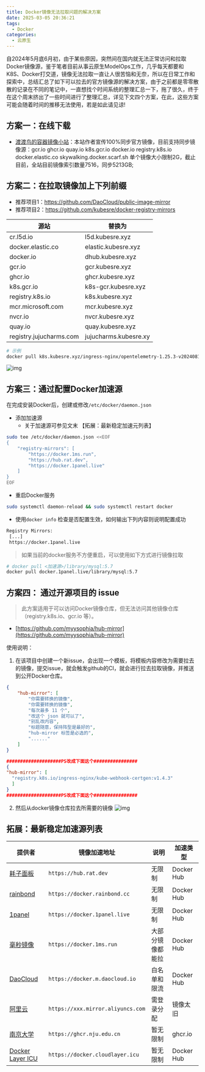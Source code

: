 ```yaml
---
title: Docker镜像无法拉取问题的解决方案
date: 2025-03-05 20:36:21
tags:
  - Docker
categories:
  - 云原生
---
```



自2024年5月底6月初，由于某些原因，突然间在国内就无法正常访问和拉取Docker镜像源，鉴于笔者目前从事云原生ModelOps工作，几乎每天都要和K8S、Docker打交道，镜像无法拉取一直让人很苦恼和无奈，所以在日常工作和探索中，总结汇总了如下可以拉去的官方镜像源的解决方案，由于之前都是零零散散的记录在不同的笔记中，一直想找个时间系统的整理汇总一下，拖了很久，终于在这个周末挤出了一些时间进行了整理汇总，详见下文四个方案，在此，这些方案可能会随着时间的推移无法使用，若是如此请见谅!

## 方案一：在线下载

- [渡渡鸟的容器镜像小站](https://docker.aityp.com/)：本站作者宣传100%同步官方镜像，目前支持同步镜像源：gcr.io ghcr.io quay.io k8s.gcr.io docker.io registry.k8s.io docker.elastic.co skywalking.docker.scarf.sh 单个镜像大小限制2G，截止目前，全站目前镜像索引数量7516，同步5213GB;


## 方案二：在拉取镜像加上下列前缀

- 推荐项目1：https://github.com/DaoCloud/public-image-mirror
- 推荐项目2：https://github.com/kubesre/docker-registry-mirrors

| **源站** | **替换为** |
| --- | --- |
| cr.l5d.io | l5d.kubesre.xyz |
| docker.elastic.co | elastic.kubesre.xyz |
| docker.io | dhub.kubesre.xyz |
| gcr.io | gcr.kubesre.xyz |
| ghcr.io | ghcr.kubesre.xyz |
| k8s.gcr.io | k8s-gcr.kubesre.xyz |
| registry.k8s.io | k8s.kubesre.xyz |
| mcr.microsoft.com | mcr.kubesre.xyz |
| nvcr.io | nvcr.kubesre.xyz |
| quay.io | quay.kubesre.xyz |
| registry.jujucharms.com | jujucharms.kubesre.xy |

```bash
# 示例
docker pull k8s.kubesre.xyz/ingress-nginx/opentelemetry-1.25.3-v20240813-b93310d
```
![img](/images/pics/12-image_pull_error.jpg)



## 方案三：通过配置Docker加速源

在完成安装Docker后，创建或修改`/etc/docker/daemon.json` 

- 添加加速源
    - 关于加速源可参见文末 【拓展：最新稳定加速元列表】

```bash
sudo tee /etc/docker/daemon.json <<EOF
{
    "registry-mirrors": [
        "https://docker.1ms.run",
        "https://hub.rat.dev",
        "https://docker.1panel.live"
    ]
}
EOF
```

- 重启Docker服务

```bash
sudo systemctl daemon-reload && sudo systemctl restart docker
```

- 使用`docker info` 检查是否配置生效，如何输出下列内容则说明配置成功

```bash
Registry Mirrors:
 [...]
 https://docker.1panel.live
```

> 如果当前的docker服务不方便重启，可以使用如下方式进行镜像拉取

```bash
# docker pull <加速源>/library/mysql:5.7
docker pull docker.1panel.live/library/mysql:5.7
```

## 方案四： 通过开源项目的 issue

> 此方案适用于可以访问Docker镜像仓库，但无法访问其他镜像仓库（registry.k8s.io、gcr.io 等）。

- [https://github.com/myysophia/hub-mirror](https://github.com/myysophia/hub-mirror)

使用说明：

1. 在该项目中创建一个新issue，会出现一个模板，将模板内容修改为需要拉去的镜像，提交issue，就会触发github的CI，就会进行拉去拉取镜像，并推送到公开Docker仓库。

```json
{
    "hub-mirror": [
        "你需要转换的镜像",
        "你需要转换的镜像",
        "每次最多 11 个",
        "改这个 json 就可以了",
        "别乱改内容",
        "标题随意，保持阵型是最好的",
        "hub-mirror 标签是必选的",
        "......"
    ]
}

####################PS改成下面这个################
{
"hub-mirror": [
  "registry.k8s.io/ingress-nginx/kube-webhook-certgen:v1.4.3"
  ]
}
####################PS改成下面这个################
```

2. 然后从docker镜像仓库拉去所需要的镜像
![img](/images/pics/12-image_issue_pull.png)

## 拓展：最新稳定加速源列表

| 提供者                                                       | 镜像加速地址                      | 说明             | 加速类型   |
| ------------------------------------------------------------ | --------------------------------- | ---------------- | ---------- |
| [耗子面板](https://hub.rat.dev/)                             | `https://hub.rat.dev`             | 无限制           | Docker Hub |
| [rainbond](https://docker.rainbond.cc/)                      | `https://docker.rainbond.cc`      | 无限制           | Docker Hub |
| [1panel](https://1panel.cn/docs/user_manual/containers/setting/) | `https://docker.1panel.live`      | 无限制           | Docker Hub |
| [毫秒镜像](https://docker.1ms.run/)                          | `https://docker.1ms.run`          | 大部分镜像都能拉 | Docker Hub |
| [DaoCloud](https://github.com/DaoCloud/public-image-mirror)  | `https://docker.m.daocloud.io`    | 白名单和限流     | Docker Hub |
| [阿里云](https://cr.console.aliyun.com/)                     | `https://xxx.mirror.aliyuncs.com` | 需登录分配       | 镜像太旧   |
| [南京大学](https://doc.nju.edu.cn/)                          | `https://ghcr.nju.edu.cn`         | 暂无限制         | ghcr.io    |
| [Docker Layer ICU](https://cloudlayer.icu/)                  | `https://docker.cloudlayer.icu`   | 暂无限制         | Docker Hub |